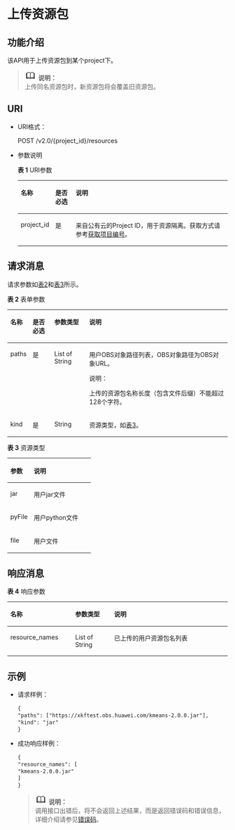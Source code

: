 # 上传资源包<a name="dli_02_0130"></a>

## 功能介绍<a name="zh-cn_topic_0103345069_zh-cn_topic_0102902530_s1f0e4fd3d502405199f36f78e68721aa"></a>

该API用于上传资源包到某个project下。

>![](public_sys-resources/icon-note.gif) **说明：**   
>上传同名资源包时，新资源包将会覆盖旧资源包。  

## URI<a name="zh-cn_topic_0103345069_zh-cn_topic_0102902530_s9e1b8ec5b57c422a942b19835da7d66e"></a>

-   URI格式：

    POST /v2.0/\{project\_id\}/resources

-   参数说明

    **表 1**  URI参数

    <a name="zh-cn_topic_0103345069_zh-cn_topic_0102902530_zh-cn_topic_0069077803_table60779388"></a>
    <table><thead align="left"><tr id="zh-cn_topic_0103345069_zh-cn_topic_0102902530_zh-cn_topic_0069077803_row61411666"><th class="cellrowborder" valign="top" width="12%" id="mcps1.2.4.1.1"><p id="zh-cn_topic_0103345069_zh-cn_topic_0102902530_a420a62a594f9410eaea229ffc8037a61"><a name="zh-cn_topic_0103345069_zh-cn_topic_0102902530_a420a62a594f9410eaea229ffc8037a61"></a><a name="zh-cn_topic_0103345069_zh-cn_topic_0102902530_a420a62a594f9410eaea229ffc8037a61"></a>名称</p>
    </th>
    <th class="cellrowborder" valign="top" width="10%" id="mcps1.2.4.1.2"><p id="zh-cn_topic_0103345069_zh-cn_topic_0102902530_zh-cn_topic_0069077803_p873025824211"><a name="zh-cn_topic_0103345069_zh-cn_topic_0102902530_zh-cn_topic_0069077803_p873025824211"></a><a name="zh-cn_topic_0103345069_zh-cn_topic_0102902530_zh-cn_topic_0069077803_p873025824211"></a>是否必选</p>
    </th>
    <th class="cellrowborder" valign="top" width="78%" id="mcps1.2.4.1.3"><p id="zh-cn_topic_0103345069_zh-cn_topic_0102902530_a692d3cd97b464aed90ba6d841900a4a5"><a name="zh-cn_topic_0103345069_zh-cn_topic_0102902530_a692d3cd97b464aed90ba6d841900a4a5"></a><a name="zh-cn_topic_0103345069_zh-cn_topic_0102902530_a692d3cd97b464aed90ba6d841900a4a5"></a>说明</p>
    </th>
    </tr>
    </thead>
    <tbody><tr id="zh-cn_topic_0103345069_zh-cn_topic_0102902530_zh-cn_topic_0069077803_row48589216"><td class="cellrowborder" valign="top" width="12%" headers="mcps1.2.4.1.1 "><p id="zh-cn_topic_0103345069_zh-cn_topic_0102902530_zh-cn_topic_0069077803_p43412436"><a name="zh-cn_topic_0103345069_zh-cn_topic_0102902530_zh-cn_topic_0069077803_p43412436"></a><a name="zh-cn_topic_0103345069_zh-cn_topic_0102902530_zh-cn_topic_0069077803_p43412436"></a>project_id</p>
    </td>
    <td class="cellrowborder" valign="top" width="10%" headers="mcps1.2.4.1.2 "><p id="zh-cn_topic_0103345069_zh-cn_topic_0102902530_zh-cn_topic_0069077803_p26746391"><a name="zh-cn_topic_0103345069_zh-cn_topic_0102902530_zh-cn_topic_0069077803_p26746391"></a><a name="zh-cn_topic_0103345069_zh-cn_topic_0102902530_zh-cn_topic_0069077803_p26746391"></a>是</p>
    </td>
    <td class="cellrowborder" valign="top" width="78%" headers="mcps1.2.4.1.3 "><p id="zh-cn_topic_0103345069_zh-cn_topic_0102902530_zh-cn_topic_0069077803_p18974100"><a name="zh-cn_topic_0103345069_zh-cn_topic_0102902530_zh-cn_topic_0069077803_p18974100"></a><a name="zh-cn_topic_0103345069_zh-cn_topic_0102902530_zh-cn_topic_0069077803_p18974100"></a>来自公有云的Project ID，用于资源隔离。获取方式请参考<a href="获取项目编号.md">获取项目编号</a>。</p>
    </td>
    </tr>
    </tbody>
    </table>


## 请求消息<a name="zh-cn_topic_0103345069_zh-cn_topic_0102902530_section20458182103"></a>

请求参数如[表2](#zh-cn_topic_0103345069_table15652850161319)和[表3](#zh-cn_topic_0103345069_table399612265336)所示。

**表 2**  表单参数

<a name="zh-cn_topic_0103345069_table15652850161319"></a>
<table><thead align="left"><tr id="zh-cn_topic_0103345069_row14655150181315"><th class="cellrowborder" valign="top" width="8%" id="mcps1.2.5.1.1"><p id="zh-cn_topic_0103345069_p19655165018138"><a name="zh-cn_topic_0103345069_p19655165018138"></a><a name="zh-cn_topic_0103345069_p19655165018138"></a>名称</p>
</th>
<th class="cellrowborder" valign="top" width="10%" id="mcps1.2.5.1.2"><p id="zh-cn_topic_0103345069_p12656115010136"><a name="zh-cn_topic_0103345069_p12656115010136"></a><a name="zh-cn_topic_0103345069_p12656115010136"></a>是否必选</p>
</th>
<th class="cellrowborder" valign="top" width="16%" id="mcps1.2.5.1.3"><p id="zh-cn_topic_0103345069_p76571350131316"><a name="zh-cn_topic_0103345069_p76571350131316"></a><a name="zh-cn_topic_0103345069_p76571350131316"></a>参数类型</p>
</th>
<th class="cellrowborder" valign="top" width="66%" id="mcps1.2.5.1.4"><p id="zh-cn_topic_0103345069_p1165735061311"><a name="zh-cn_topic_0103345069_p1165735061311"></a><a name="zh-cn_topic_0103345069_p1165735061311"></a>说明</p>
</th>
</tr>
</thead>
<tbody><tr id="zh-cn_topic_0103345069_row163311005113"><td class="cellrowborder" valign="top" width="8%" headers="mcps1.2.5.1.1 "><p id="zh-cn_topic_0103345069_p12331150116"><a name="zh-cn_topic_0103345069_p12331150116"></a><a name="zh-cn_topic_0103345069_p12331150116"></a>paths</p>
</td>
<td class="cellrowborder" valign="top" width="10%" headers="mcps1.2.5.1.2 "><p id="zh-cn_topic_0103345069_p53321202013"><a name="zh-cn_topic_0103345069_p53321202013"></a><a name="zh-cn_topic_0103345069_p53321202013"></a>是</p>
</td>
<td class="cellrowborder" valign="top" width="16%" headers="mcps1.2.5.1.3 "><p id="zh-cn_topic_0103345069_p123324013118"><a name="zh-cn_topic_0103345069_p123324013118"></a><a name="zh-cn_topic_0103345069_p123324013118"></a>List of String</p>
</td>
<td class="cellrowborder" valign="top" width="66%" headers="mcps1.2.5.1.4 "><p id="p14581930133417"><a name="p14581930133417"></a><a name="p14581930133417"></a>用户OBS对象路径列表，OBS对象路径为OBS对象URL。</p>
<div class="note" id="note1083913410349"><a name="note1083913410349"></a><a name="note1083913410349"></a><span class="notetitle"> 说明： </span><div class="notebody"><p id="p20841134133413"><a name="p20841134133413"></a><a name="p20841134133413"></a>上传的资源包名称长度（包含文件后缀）不能超过128个字符。</p>
</div></div>
</td>
</tr>
<tr id="zh-cn_topic_0103345069_row8188511245"><td class="cellrowborder" valign="top" width="8%" headers="mcps1.2.5.1.1 "><p id="zh-cn_topic_0103345069_p14188710411"><a name="zh-cn_topic_0103345069_p14188710411"></a><a name="zh-cn_topic_0103345069_p14188710411"></a>kind</p>
</td>
<td class="cellrowborder" valign="top" width="10%" headers="mcps1.2.5.1.2 "><p id="zh-cn_topic_0103345069_p171880114414"><a name="zh-cn_topic_0103345069_p171880114414"></a><a name="zh-cn_topic_0103345069_p171880114414"></a>是</p>
</td>
<td class="cellrowborder" valign="top" width="16%" headers="mcps1.2.5.1.3 "><p id="zh-cn_topic_0103345069_p12188811343"><a name="zh-cn_topic_0103345069_p12188811343"></a><a name="zh-cn_topic_0103345069_p12188811343"></a>String</p>
</td>
<td class="cellrowborder" valign="top" width="66%" headers="mcps1.2.5.1.4 "><p id="zh-cn_topic_0103345069_p0188191542"><a name="zh-cn_topic_0103345069_p0188191542"></a><a name="zh-cn_topic_0103345069_p0188191542"></a>资源类型，如<a href="#zh-cn_topic_0103345069_table399612265336">表3</a>。</p>
</td>
</tr>
</tbody>
</table>

**表 3**  资源类型

<a name="zh-cn_topic_0103345069_table399612265336"></a>
<table><thead align="left"><tr id="zh-cn_topic_0103345069_row7997526203318"><th class="cellrowborder" valign="top" width="28.000000000000004%" id="mcps1.2.3.1.1"><p id="zh-cn_topic_0103345069_p799752614334"><a name="zh-cn_topic_0103345069_p799752614334"></a><a name="zh-cn_topic_0103345069_p799752614334"></a>参数</p>
</th>
<th class="cellrowborder" valign="top" width="72%" id="mcps1.2.3.1.2"><p id="zh-cn_topic_0103345069_p3997142610332"><a name="zh-cn_topic_0103345069_p3997142610332"></a><a name="zh-cn_topic_0103345069_p3997142610332"></a>说明</p>
</th>
</tr>
</thead>
<tbody><tr id="zh-cn_topic_0103345069_row1499782619333"><td class="cellrowborder" valign="top" width="28.000000000000004%" headers="mcps1.2.3.1.1 "><p id="zh-cn_topic_0103345069_p1199718260334"><a name="zh-cn_topic_0103345069_p1199718260334"></a><a name="zh-cn_topic_0103345069_p1199718260334"></a>jar</p>
</td>
<td class="cellrowborder" valign="top" width="72%" headers="mcps1.2.3.1.2 "><p id="zh-cn_topic_0103345069_p6997172615334"><a name="zh-cn_topic_0103345069_p6997172615334"></a><a name="zh-cn_topic_0103345069_p6997172615334"></a>用户jar文件</p>
</td>
</tr>
<tr id="zh-cn_topic_0103345069_row5997132613314"><td class="cellrowborder" valign="top" width="28.000000000000004%" headers="mcps1.2.3.1.1 "><p id="zh-cn_topic_0103345069_p11997326103318"><a name="zh-cn_topic_0103345069_p11997326103318"></a><a name="zh-cn_topic_0103345069_p11997326103318"></a>pyFile</p>
</td>
<td class="cellrowborder" valign="top" width="72%" headers="mcps1.2.3.1.2 "><p id="zh-cn_topic_0103345069_p18997182663319"><a name="zh-cn_topic_0103345069_p18997182663319"></a><a name="zh-cn_topic_0103345069_p18997182663319"></a>用户python文件</p>
</td>
</tr>
<tr id="zh-cn_topic_0103345069_row6571522163414"><td class="cellrowborder" valign="top" width="28.000000000000004%" headers="mcps1.2.3.1.1 "><p id="zh-cn_topic_0103345069_p1577228344"><a name="zh-cn_topic_0103345069_p1577228344"></a><a name="zh-cn_topic_0103345069_p1577228344"></a>file</p>
</td>
<td class="cellrowborder" valign="top" width="72%" headers="mcps1.2.3.1.2 "><p id="zh-cn_topic_0103345069_p257132215341"><a name="zh-cn_topic_0103345069_p257132215341"></a><a name="zh-cn_topic_0103345069_p257132215341"></a>用户文件</p>
</td>
</tr>
</tbody>
</table>

## 响应消息<a name="zh-cn_topic_0103345069_zh-cn_topic_0102902530_sd1ecb66580054b2ea403be8b2272a2c7"></a>

**表 4**  响应参数

<a name="zh-cn_topic_0103345069_zh-cn_topic_0102902530_zh-cn_topic_0069077927_table56638444"></a>
<table><thead align="left"><tr id="zh-cn_topic_0103345069_zh-cn_topic_0102902530_zh-cn_topic_0069077927_row48911609"><th class="cellrowborder" valign="top" width="29.409999999999997%" id="mcps1.2.4.1.1"><p id="zh-cn_topic_0103345069_zh-cn_topic_0102902530_ae076f6b3f1bf463b9cc087fc566253d5"><a name="zh-cn_topic_0103345069_zh-cn_topic_0102902530_ae076f6b3f1bf463b9cc087fc566253d5"></a><a name="zh-cn_topic_0103345069_zh-cn_topic_0102902530_ae076f6b3f1bf463b9cc087fc566253d5"></a>名称</p>
</th>
<th class="cellrowborder" valign="top" width="17.65%" id="mcps1.2.4.1.2"><p id="zh-cn_topic_0103345069_zh-cn_topic_0102902530_a59685f4525af4d82a623288ff8ccb0f4"><a name="zh-cn_topic_0103345069_zh-cn_topic_0102902530_a59685f4525af4d82a623288ff8ccb0f4"></a><a name="zh-cn_topic_0103345069_zh-cn_topic_0102902530_a59685f4525af4d82a623288ff8ccb0f4"></a>参数类型</p>
</th>
<th class="cellrowborder" valign="top" width="52.94%" id="mcps1.2.4.1.3"><p id="zh-cn_topic_0103345069_zh-cn_topic_0102902530_zh-cn_topic_0069077927_p632718127368"><a name="zh-cn_topic_0103345069_zh-cn_topic_0102902530_zh-cn_topic_0069077927_p632718127368"></a><a name="zh-cn_topic_0103345069_zh-cn_topic_0102902530_zh-cn_topic_0069077927_p632718127368"></a>说明</p>
</th>
</tr>
</thead>
<tbody><tr id="zh-cn_topic_0103345069_zh-cn_topic_0102902530_row1458133461718"><td class="cellrowborder" valign="top" width="29.409999999999997%" headers="mcps1.2.4.1.1 "><p id="zh-cn_topic_0103345069_zh-cn_topic_0102902530_p5951203216223"><a name="zh-cn_topic_0103345069_zh-cn_topic_0102902530_p5951203216223"></a><a name="zh-cn_topic_0103345069_zh-cn_topic_0102902530_p5951203216223"></a>resource_names</p>
</td>
<td class="cellrowborder" valign="top" width="17.65%" headers="mcps1.2.4.1.2 "><p id="zh-cn_topic_0103345069_zh-cn_topic_0102902530_p395113217222"><a name="zh-cn_topic_0103345069_zh-cn_topic_0102902530_p395113217222"></a><a name="zh-cn_topic_0103345069_zh-cn_topic_0102902530_p395113217222"></a>List of String</p>
</td>
<td class="cellrowborder" valign="top" width="52.94%" headers="mcps1.2.4.1.3 "><p id="zh-cn_topic_0103345069_zh-cn_topic_0102902530_p19527326229"><a name="zh-cn_topic_0103345069_zh-cn_topic_0102902530_p19527326229"></a><a name="zh-cn_topic_0103345069_zh-cn_topic_0102902530_p19527326229"></a>已上传的用户资源包名列表</p>
</td>
</tr>
</tbody>
</table>

## 示例<a name="zh-cn_topic_0103345069_zh-cn_topic_0102902530_section17446171164041"></a>

-   请求样例：

    ```
    {
    "paths": ["https://xkftest.obs.huawei.com/kmeans-2.0.0.jar"],
    "kind": "jar"
    }
    ```

-   成功响应样例：

    ```
    {
    "resource_names": [
    "kmeans-2.0.0.jar"
    ]
    }
    ```

    >![](public_sys-resources/icon-note.gif) **说明：**   
    >调用接口出错后，将不会返回上述结果，而是返回错误码和错误信息，详细介绍请参见[错误码](错误码.md)。  



